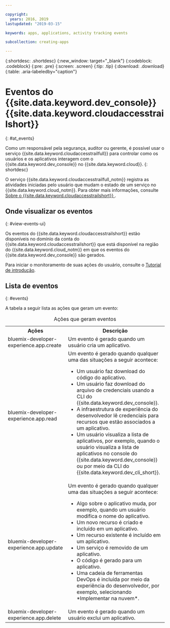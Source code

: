```yaml
---

copyright:
  years: 2016, 2019
lastupdated: "2019-03-15"

keywords: apps, applications, activity tracking events

subcollection: creating-apps

---
```


{:shortdesc: .shortdesc}
{:new_window: target="_blank"}
{:codeblock: .codeblock}
{:pre: .pre}
{:screen: .screen}
{:tip: .tip}
{:download: .download}
{:table: .aria-labeledby="caption"}

# Eventos do {{site.data.keyword.dev_console}}  {{site.data.keyword.cloudaccesstrailshort}}
{: #at_events}

Como um responsável pela segurança, auditor ou gerente, é possível usar o serviço {{site.data.keyword.cloudaccesstrailfull}} para controlar como os usuários e os aplicativos interagem com o {{site.data.keyword.dev_console}} no {{site.data.keyword.cloud}}.
{: shortdesc}

O serviço {{site.data.keyword.cloudaccesstrailfull_notm}} registra as atividades iniciadas pelo usuário que mudam o estado de um serviço no {{site.data.keyword.cloud_notm}}. Para obter mais informações, consulte  [ Sobre o  {{site.data.keyword.cloudaccesstrailshort}} ](/docs/services/cloud-activity-tracker?topic=cloud-activity-tracker-activity_tracker_ov).

## Onde visualizar os eventos
{: #view-events-ui}

Os eventos do {{site.data.keyword.cloudaccesstrailshort}} estão disponíveis no domínio da conta do {{site.data.keyword.cloudaccesstrailshort}} que está disponível na região do {{site.data.keyword.cloud_notm}} em que os eventos do {{site.data.keyword.dev_console}} são gerados.

Para iniciar o monitoramento de suas ações do usuário, consulte o [Tutorial de introdução](/docs/services/cloud-activity-tracker?topic=cloud-activity-tracker-getting-started).

## Lista de eventos
{: #events}

A tabela a seguir lista as ações que geram um evento:

<table>
  <caption>Ações que geram eventos</caption>
  <tr>
    <th>Ações</th>
	  <th>Descrição</th>
  <tr>
  <tr>
    <td>bluemix-developer-experience.app.create</td>
	  <td>Um evento é gerado quando um usuário cria um aplicativo.</td>
  </tr>
  <tr>
    <td>bluemix-developer-experience.app.read</td>
	  <td>Um evento é gerado quando qualquer uma das situações a seguir acontece: </br><ul><li>Um usuário faz download do código do aplicativo.</li> <li>Um usuário faz download do arquivo de credenciais usando a CLI do {{site.data.keyword.dev_console}}.</li> <li>A infraestrutura de experiência do desenvolvedor lê credenciais para recursos que estão associados a um aplicativo.</li> <li>Um usuário visualiza a lista de aplicativos, por exemplo, quando o usuário visualiza a lista de aplicativos no console do {{site.data.keyword.dev_console}} ou por meio da CLI do {{site.data.keyword.dev_cli_short}}.</li></ul></td>
  </tr>
  <tr>
    <td>bluemix-developer-experience.app.update</td>
	  <td>Um evento é gerado quando qualquer uma das situações a seguir acontece: </br><ul><li>Algo sobre o aplicativo muda, por exemplo, quando um usuário modifica o nome do aplicativo. </li><li>Um novo recurso é criado e incluído em um aplicativo.</li><li>Um recurso existente é incluído em um aplicativo.</li><li>Um serviço é removido de um aplicativo.</li><li>O código é gerado para um aplicativo.</li><li>Uma cadeia de ferramentas DevOps é incluída por meio da experiência do desenvolvedor, por exemplo, selecionando *Implementar na nuvem*.</li></ul></td>
  </tr>
  <tr>
    <td>bluemix-developer-experience.app.delete</td>
	  <td>Um evento é gerado quando um usuário exclui um aplicativo.</td>
  </tr>
</table>
